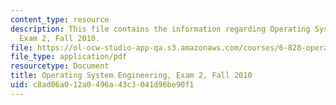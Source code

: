 ```yaml
---
content_type: resource
description: This file contains the information regarding Operating System Engineering,
  Exam 2, Fall 2010.
file: https://ol-ocw-studio-app-qa.s3.amazonaws.com/courses/6-828-operating-system-engineering-fall-2012/c8ad06a012a0496a43c3041d96be90f1_MIT6_828F12_q10_2.pdf
file_type: application/pdf
resourcetype: Document
title: Operating System Engineering, Exam 2, Fall 2010
uid: c8ad06a0-12a0-496a-43c3-041d96be90f1
---
```


